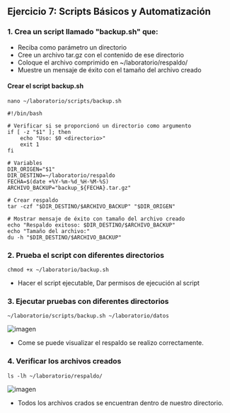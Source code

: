 ## Ejercicio 7: Scripts Básicos y Automatización

### 1. Crea un script llamado "backup.sh" que: 
- Reciba como parámetro un directorio 
- Cree un archivo tar.gz con el contenido de ese directorio 
- Coloque el archivo comprimido en ~/laboratorio/respaldo/ 
- Muestre un mensaje de éxito con el tamaño del archivo creado

#### Crear el script backup.sh
```
nano ~/laboratorio/scripts/backup.sh

#!/bin/bash

# Verificar si se proporcionó un directorio como argumento
if [ -z "$1" ]; then
    echo "Uso: $0 <directorio>"
    exit 1
fi

# Variables
DIR_ORIGEN="$1"
DIR_DESTINO=~/laboratorio/respaldo
FECHA=$(date +%Y-%m-%d_%H-%M-%S)
ARCHIVO_BACKUP="backup_${FECHA}.tar.gz"

# Crear respaldo
tar -czf "$DIR_DESTINO/$ARCHIVO_BACKUP" "$DIR_ORIGEN"

# Mostrar mensaje de éxito con tamaño del archivo creado
echo "Respaldo exitoso: $DIR_DESTINO/$ARCHIVO_BACKUP"
echo "Tamaño del archivo:"
du -h "$DIR_DESTINO/$ARCHIVO_BACKUP"
```
### 2. Prueba el script con diferentes directorios 
```
chmod +x ~/laboratorio/backup.sh
```
- Hacer el script ejecutable, Dar permisos de ejecución al script

### 3. Ejecutar pruebas con diferentes directorios
```
~/laboratorio/scripts/backup.sh ~/laboratorio/datos
```
![imagen](https://github.com/user-attachments/assets/41373e1d-31ca-4835-b2dc-3e8ee13692f1)

- Come se puede visualizar el respaldo se realizo correctamente.
  
### 4. Verificar los archivos creados
```
ls -lh ~/laboratorio/respaldo/
```
![imagen](https://github.com/user-attachments/assets/3f50b1eb-59a4-454b-98bd-da8752f69043)

- Todos los archivos crados se encuentran dentro de nuestro directorio.
